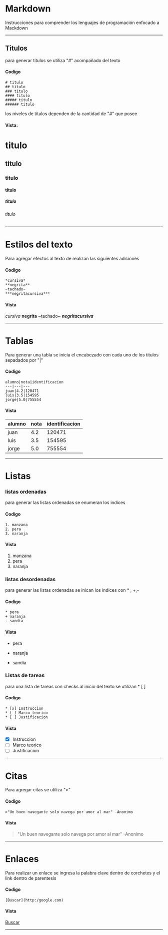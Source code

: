 # Markdown
Instrucciones para comprender los lenguajes de programación enfocado a Mackdown
***
## Titulos
para generar titulos se utiliza "#" acompañado del texto 

#### Codigo
~~~
# titulo
## titulo
### titulo
#### titulo
##### titulo
###### titulo
~~~
los niveles de titulos dependen de la cantidad de "#" que posee
#### Vista:

# titulo
## titulo
### titulo
#### titulo
##### titulo
###### titulo

***
# Estilos del texto

Para agregar efectos al texto de realizan las siguientes adiciones
#### Codigo
~~~
*cursiva*
**negrita**
~tachado~
***negritacursiva***
~~~
#### Vista
*cursiva*
**negrita**
~tachado~
***negritacursiva***

***
# Tablas
Para generar una tabla se inicia el encabezado con cada uno de los titulos sepadados por "|"
#### Codigo
~~~
alumno|nota|identificacion
---|---|---
juan|4.2|120471    
luis|3.5|154595
jorge|5.0|755554
~~~
#### Vista

alumno|nota|identificacion
---|---|---
juan|4.2|120471    
luis|3.5|154595
jorge|5.0|755554

***
# Listas
### listas ordenadas
para generar las listas ordenadas se enumeran los indices

#### Codigo
~~~
1. manzana
2. pera
3. naranja
~~~
#### Vista
1. manzana
2. pera
3. naranja
### listas desordenadas
para generar las listas ordenadas se inican los indices con * , +,-

#### Codigo
~~~
* pera
+ naranja
- sandia
~~~
#### Vista
* pera
+ naranja
- sandia
### Listas de tareas
para una lista de tareas con checks al inicio del texto se utilizan * [ ]
#### Codigo
~~~
* [x] Instruccion
* [ ] Marco teorico
* [ ] Justificacion
~~~
#### Vista
* [x] Instruccion
* [ ] Marco teorico
* [ ] Justificacion
***
# Citas
Para agregar citas se utiliza ">"
#### Codigo
~~~
>"Un buen navegante solo navega por amor al mar" -Anonimo
~~~
#### Vista
>"Un buen navegante solo navega por amor al mar" -Anonimo

***
# Enlaces
Para realizar un enlace se ingresa la palabra clave dentro de corchetes y el link dentro de parentesis
#### Codigo
~~~
[Buscar](http:/google.com)
~~~
#### Vista
[Buscar](http:/google.com)

*** 


